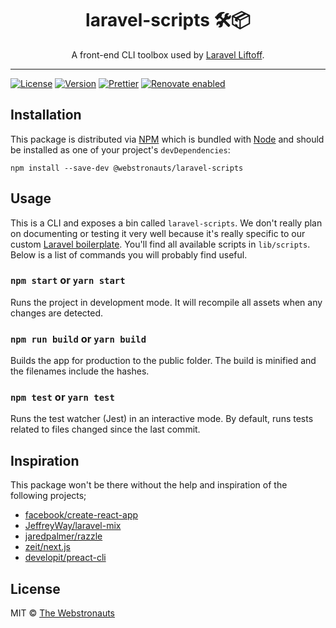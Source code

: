 <div align="center">
<h1>laravel-scripts 🛠📦</h1>
<p>A front-end CLI toolbox used by <a href="https://github.com/webstronauts/laravel-liftoff">Laravel Liftoff</a>.</p>
</div>

<hr />

[![License](https://img.shields.io/github/license/webstronauts/laravel-scripts.svg)](LICENSE.md)
[![Version](https://img.shields.io/npm/v/@webstronauts/laravel-scripts.svg)](https://www.npmjs.com/package/@webstronauts/laravel-scripts)
[![Prettier](https://img.shields.io/badge/code_style-prettier-ff69b4.svg)](https://github.com/prettier/prettier)
[![Renovate enabled](https://img.shields.io/badge/renovate-enabled-brightgreen.svg)](https://renovateapp.com/)

## Installation

This package is distributed via [NPM](https://www.npmjs.com/package/@webstronauts/laravel-scripts) which is bundled with [Node](https://nodejs.org/) and should be installed as one of your project's `devDependencies`:

```
npm install --save-dev @webstronauts/laravel-scripts
```

## Usage

This is a CLI and exposes a bin called `laravel-scripts`. We don't really plan on documenting or testing it very well because it's really specific to our custom [Laravel boilerplate](https://github.com/webstronauts/laravel-liftoff). You'll find all available scripts in `lib/scripts`. Below is a list of commands you will probably find useful.

### `npm start` or `yarn start`

Runs the project in development mode. It will recompile all assets when any changes are detected.

### `npm run build` or `yarn build`

Builds the app for production to the public folder. The build is minified and the filenames include the hashes.

### `npm test` or `yarn test`

Runs the test watcher (Jest) in an interactive mode. By default, runs tests related to files changed since the last commit.

## Inspiration

This package won't be there without the help and inspiration of the following projects;

* [facebook/create-react-app](https://github.com/facebook/create-react-app)
* [JeffreyWay/laravel-mix](https://github.com/JeffreyWay/laravel-mix)
* [jaredpalmer/razzle](https://github.com/jaredpalmer/razzle)
* [zeit/next.js](https://github.com/zeit/next.js)
* [developit/preact-cli](https://github.com/developit/preact-cli)

## License

MIT © [The Webstronauts](https://www.webstronauts.co?utm_source=github&utm_medium=readme&utm_content=laravel-scripts)
